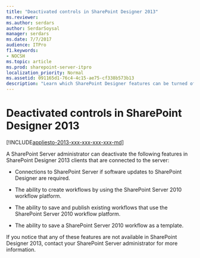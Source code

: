 ```yaml
---
title: "Deactivated controls in SharePoint Designer 2013"
ms.reviewer: 
ms.author: serdars
author: SerdarSoysal
manager: serdars
ms.date: 7/7/2017
audience: ITPro
f1.keywords:
- NOCSH
ms.topic: article
ms.prod: sharepoint-server-itpro
localization_priority: Normal
ms.assetid: 091165d1-76c4-4c15-ae75-cf338b573b13
description: "Learn which SharePoint Designer features can be turned off by a SharePoint admin."
---
```


# Deactivated controls in SharePoint Designer 2013

[!INCLUDE[appliesto-2013-xxx-xxx-xxx-xxx-md](../includes/appliesto-2013-xxx-xxx-xxx-xxx-md.md)] 
  
A SharePoint Server administrator can deactivate the following features in SharePoint Designer 2013 clients that are connected to the server:
  
- Connections to SharePoint Server if software updates to SharePoint Designer are required.
    
- The ability to create workflows by using the SharePoint Server 2010 workflow platform.
    
- The ability to save and publish existing workflows that use the SharePoint Server 2010 workflow platform.
    
- The ability to save a SharePoint Server 2010 workflow as a template.
    
If you notice that any of these features are not available in SharePoint Designer 2013, contact your SharePoint Server administrator for more information.
  

